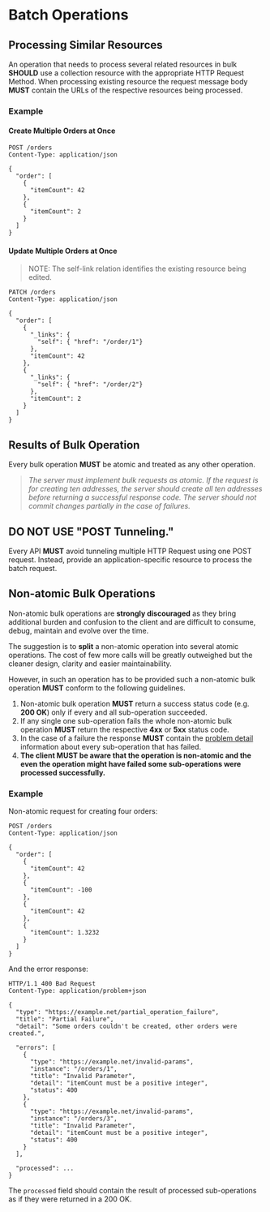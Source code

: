 # Batch Operations

## Processing Similar Resources

An operation that needs to process several related resources in bulk **SHOULD** use a collection resource with the appropriate HTTP Request Method. When processing existing resource the request message body **MUST** contain the URLs of the respective resources being processed.

### Example

#### Create Multiple Orders at Once

```text
POST /orders
Content-Type: application/json

{
  "order": [
    {
      "itemCount": 42
    },
    {
      "itemCount": 2
    }
  ]
}
```

#### Update Multiple Orders at Once

> NOTE: The self-link relation identifies the existing resource being edited.

```text
PATCH /orders
Content-Type: application/json

{
  "order": [
    {
      "_links": {
        "self": { "href": "/order/1"}
      },
      "itemCount": 42
    },
    {
      "_links": {
        "self": { "href": "/order/2"}
      },      
      "itemCount": 2
    }
  ]
}
```

## Results of Bulk Operation

Every bulk operation **MUST** be atomic and treated as any other operation.

> _The server must implement bulk requests as atomic. If the request is for creating ten addresses, the server should create all ten addresses before returning a successful response code. The server should not commit changes partially in the case of failures._

## DO NOT USE "POST Tunneling."

Every API **MUST** avoid tunneling multiple HTTP Request using one POST request. Instead, provide an application-specific resource to process the batch request.

## Non-atomic Bulk Operations

Non-atomic bulk operations are **strongly discouraged** as they bring additional burden and confusion to the client and are difficult to consume, debug, maintain and evolve over the time.

The suggestion is to **split** a non-atomic operation into several atomic operations. The cost of few more calls will be greatly outweighed but the cleaner design, clarity and easier maintainability.

However, in such an operation has to be provided such a non-atomic bulk operation **MUST** conform to the following guidelines.

1. Non-atomic bulk operation **MUST** return a success status code \(e.g. **200 OK**\) only if every and all sub-operation succeeded.
2. If any single one sub-operation fails the whole non-atomic bulk operation **MUST** return the respective **4xx** or **5xx** status code.
3. In the case of a failure the response **MUST** contain the [problem detail](https://adidas-group.gitbooks.io/api-guidelines/content/message/error-reporting.html) information about every sub-operation that has failed.
4. **The client MUST be aware that the operation is non-atomic and the even the operation might have failed some sub-operations were processed successfully.**

### Example

Non-atomic request for creating four orders:

```text
POST /orders
Content-Type: application/json

{
  "order": [
    {
      "itemCount": 42
    },
    {
      "itemCount": -100
    },        
    {
      "itemCount": 42
    },
    {
      "itemCount": 1.3232
    }
  ]
}
```

And the error response:

```text
HTTP/1.1 400 Bad Request
Content-Type: application/problem+json

{
  "type": "https://example.net/partial_operation_failure",
  "title": "Partial Failure",
  "detail": "Some orders couldn't be created, other orders were created.",

  "errors": [
    {
      "type": "https://example.net/invalid-params",
      "instance": "/orders/1",
      "title": "Invalid Parameter",
      "detail": "itemCount must be a positive integer",
      "status": 400
    },
    {
      "type": "https://example.net/invalid-params",
      "instance": "/orders/3",
      "title": "Invalid Parameter",
      "detail": "itemCount must be a positive integer",
      "status": 400
    }
  ],

  "processed": ...
}
```

The `processed` field should contain the result of processed sub-operations as if they were returned in a 200 OK.

